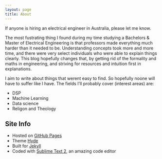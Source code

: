 ```yaml
---
layout: page
title: About
---
```


<p class="message">
  If anyone is hiring an electrical engineer in Australia, please let me know.
</p>

The most fustrating thing I found during my time studying a Bachelors & Master of Electrical Engineering is that professors made everything much harder than it needed to be. Understanding concepts took more and more time, and there were very select individuals who were able to explain things clearly. This blog hopefully changes that, by getting rid of the formality and maths in  engineering, and striving for resources and intuition first in explanations.

I aim to write about things that werent easy to find. So hopefully noone will have to suffer like I have. The fields I'll probably cover (interest areas) are:
- DSP
- Machine Learning
- Data science
- Religon and Theology

## Site Info

* Hosted on [GitHub Pages](https://pages.github.com)
* Theme [Hyde](http://hyde.getpoole.com)
* Built for [Jekyll](http://jekyllrb.com)
* Coded with [Sublime Text 2](http://sublimetext.com), an amazing code editor

